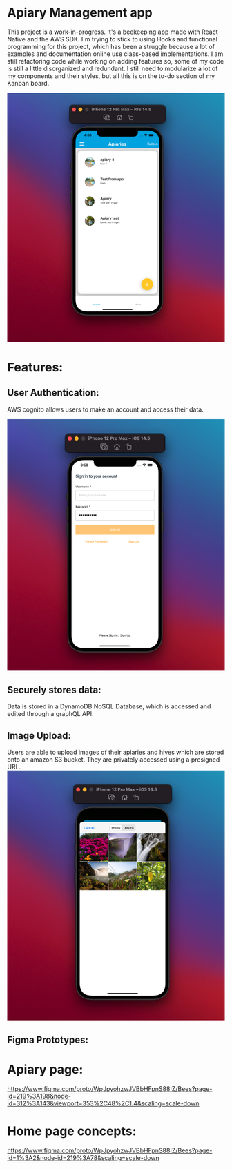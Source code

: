 # Apiary Management app
This project is a work-in-progress. 
It's a beekeeping app made with React Native and the AWS SDK. 
I'm trying to stick to using Hooks and functional programming for this project, which has been a struggle because a lot of examples and documentation online use class-based implementations. I am still refactoring code while working on adding features so, some of my code is still a little disorganized and redundant. I still need to modularize a lot of my components and their styles, but all this is on the to-do section of my Kanban board. 


![Alt Text](https://github.com/OmrM/Apiary-Management-App/blob/main/Demo%20Images/HomePage.png)

# Features:
## User Authentication: 
AWS cognito allows users to make an account and access their data. 

![Alt Text](https://github.com/OmrM/Apiary-Management-App/blob/main/Demo%20Images/LogIn.png)


## Securely stores data: 
Data is stored in a DynamoDB NoSQL Database, which is accessed and edited through a graphQL API. 


## Image Upload: 
Users are able to upload images of their apiaries and hives which are stored onto an amazon S3 bucket. 
They are privately accessed using a presigned URL.  
![Alt Text](https://github.com/OmrM/Apiary-Management-App/blob/main/Demo%20Images/ExpoImagePicker.png)

## Figma Prototypes: 
# Apiary page: 
https://www.figma.com/proto/WpJpyohzwJVBbHFpnS88IZ/Bees?page-id=219%3A198&node-id=312%3A143&viewport=353%2C48%2C1.4&scaling=scale-down
# Home page concepts: 
https://www.figma.com/proto/WpJpyohzwJVBbHFpnS88IZ/Bees?page-id=1%3A2&node-id=219%3A78&scaling=scale-down

